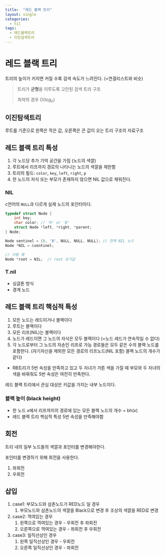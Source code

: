 ```yaml
---
title:  "레드 블랙 트리"
layout: single
categories:
  - til
tags:
  - 레드블랙트리
  - 이진검색트리
---
```



# 레드 블랙 트리
트리의 높이가 커지면 커질 수록 검색 속도가 느려진다. (=연결리스트와 비슷)

> 트리가 **균형**을 이루도록 고안된 검색 트리 구조
>
> 최악의 경우 O($log_n$)


## 이진탐색트리
루트를 기준으로 왼쪽은 작은 값, 오른쪽은 큰 값이 오는 트리 구조의 자료구조


## 레드 블랙 트리 특성

1. 각 노드당 추가 기억 공간을 가짐 (노드의 색깔)
2. 루트에서 리프까지 경로의 나타나는 노드의 색깔을 제한함
3. 트리의 필드: `color`, `key`, `left`, `right`, `p`
4. 한 노드의 자식 또는 부모가 존재하지 않으면 NIL 값으로 채워진다.

### NIL
c언어의 `NULL`과 다르게 실제 노드의 포인터이다.

```c
typedef struct Node {
    int key;
    char color; // 'R' or 'B'
    struct Node *left, *right, *parent;
} Node;

Node sentinel = {0, 'B', NULL, NULL, NULL}; // 전역 NIL 노드
Node *NIL = &sentinel;

// 사용 예
Node *root = NIL;  // root 초기값
```

### T.nil
- 싱글톤 방식
- 경계 노드

## 레드 블랙 트리 핵심적 특성
1. 모든 노드는 레드이거나 블랙이다
2. 루트는 블랙이다
3. 모든 리프(NIL)는 블랙이다
4. 노드가 레드이면 그 노드의 자식은 모두 블랙이다 (=노드 레드가 연속적일 수 없다)
5. 각 노드로부터 그 노드의 자손인 리프로 가능 경로들은 모두 같은 수의 블랙 노드를 포함한다. (자기자신을 제외한 모든 경로의 리프노드(NIL 포함) 블랙 노드의 개수가 같다)

- RB트리가 5번 속성을 만족하고 있고 두 자녀가 가튼 색을 가질 때 부모와 두 자녀의 색을 바꿔줘도 5번 속성은 여전히 만족한다.

레드 블랙 트리에서 관심 대상은 키값을 가지는 내부 노드이다.

### 블랙 높이 (black height)

- 한 노드 $x$에서 리프까지의 경로에 있는 모든 블랙 노드의 개수 = bh($x$)
- 레드 블랙 트리 핵심적 특성 5번 속성을 만족해야함

## 회전
트리 내의 일부 노드들의 색깔과 포인터를 변경해야한다.

포인터를 변경하기 위해 회전을 사용한다.

1. 좌회전
2. 우회전

## 삽입
1. case1: 부모노드와 삼촌노드가 RED노드 일 경우
    1. 부모노드와 삼촌노드의 색깔을 Black으로 변경 후 조상의 색깔을 RED로 변경
2. case2: 꺽여있는 경우
    1. 왼쪽으로 꺽여있는 경우 - 우회전 후 좌회전
    2. 오른쪽으로 꺽여있는 경우 - 좌회전 후 우회전
3. case3: 일직선상인 경우
    1. 왼쪽 일직선상인 경우 - 우회전
    2. 오른쪽 일직선상인 경우 - 좌회전



